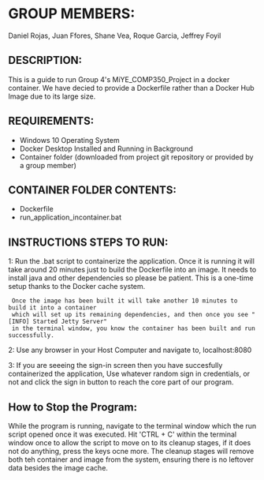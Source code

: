 # GROUP MEMBERS:

 Daniel Rojas,
 Juan Ffores, 
 Shane Vea,
 Roque Garcia,
 Jeffrey Foyil



## DESCRIPTION:
  
  This is a guide to run Group 4's MiYE_COMP350_Project in a docker container.
  We have decied to provide a Dockerfile rather than a Docker Hub Image due to its
  large size.



## REQUIREMENTS:

 - Windows 10 Operating System
 - Docker Desktop Installed and Running in Background
 - Container folder (downloaded from project git repository or provided by a group member)
     
     

## CONTAINER FOLDER CONTENTS:
  
  + Dockerfile
  + run_application_incontainer.bat



## INSTRUCTIONS STEPS TO RUN:

  1: Run the .bat script to containerize the application. Once it is running it will take around
     20 minutes just to build the Dockerfile into an image. It needs to install java and other 
     dependencies so please be patient. This is a one-time setup thanks to the Docker cache system.

     Once the image has been built it will take another 10 minutes to build it into a container
     which will set up its remaining dependencies, and then once you see "[INFO] Started Jetty Server"
     in the terminal window, you know the container has been built and run successfully. 

  2: Use any browser in your Host Computer and navigate to,  localhost:8080

  3: If you are seeeing the sign-in screen then you have succesfully containerized the application,
     Use whatever random sign in credentials, or not and click the sign in button to reach the core
     part of our program.


## How to Stop the Program:
  
  While the program is running, navigate to the terminal window which the run script opened once it
  was executed. Hit 'CTRL + C' within the terminal window once to allow the script to move on to its
  cleanup stages, if it does not do anything, press the keys ocne more. The cleanup stages will remove
  both teh container and image from the system, ensuring there is no leftover data besides the image cache.
